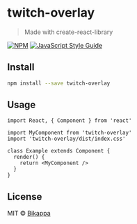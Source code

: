 # twitch-overlay

> Made with create-react-library

[![NPM](https://img.shields.io/npm/v/twitch-overlay.svg)](https://www.npmjs.com/package/twitch-overlay) [![JavaScript Style Guide](https://img.shields.io/badge/code_style-standard-brightgreen.svg)](https://standardjs.com)

## Install

```bash
npm install --save twitch-overlay
```

## Usage

```tsx
import React, { Component } from 'react'

import MyComponent from 'twitch-overlay'
import 'twitch-overlay/dist/index.css'

class Example extends Component {
  render() {
    return <MyComponent />
  }
}
```

## License

MIT © [Bikappa](https://github.com/Bikappa)

